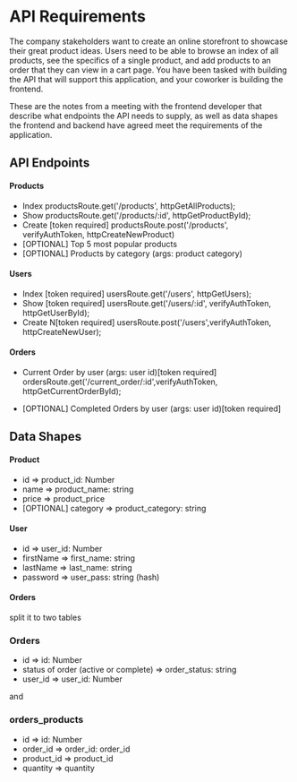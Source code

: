 # API Requirements
The company stakeholders want to create an online storefront to showcase their great product ideas. Users need to be able to browse an index of all products, see the specifics of a single product, and add products to an order that they can view in a cart page. You have been tasked with building the API that will support this application, and your coworker is building the frontend.

These are the notes from a meeting with the frontend developer that describe what endpoints the API needs to supply, as well as data shapes the frontend and backend have agreed meet the requirements of the application. 

## API Endpoints
#### Products
- Index productsRoute.get('/products', httpGetAllProducts); 
- Show productsRoute.get('/products/:id', httpGetProductById);
- Create [token required] productsRoute.post('/products', verifyAuthToken, httpCreateNewProduct)
- [OPTIONAL] Top 5 most popular products 
- [OPTIONAL] Products by category (args: product category)

#### Users
- Index [token required] usersRoute.get('/users', httpGetUsers);
- Show [token required] usersRoute.get('/users/:id', verifyAuthToken, httpGetUserById);
- Create N[token required] usersRoute.post('/users',verifyAuthToken, httpCreateNewUser);

#### Orders
- Current Order by user (args: user id)[token required] ordersRoute.get('/current_order/:id',verifyAuthToken, httpGetCurrentOrderById);

- [OPTIONAL] Completed Orders by user (args: user id)[token required]

## Data Shapes
#### Product
-  id  => product_id: Number
- name => product_name: string
- price => product_price
- [OPTIONAL] category => product_category: string

#### User
- id   =>  user_id: Number
- firstName  =>  first_name: string
- lastName   =>  last_name: string
- password   =>  user_pass: string  (hash)

#### Orders 
split it to two tables
### Orders
- id    =>  id: Number
- status of order (active or complete)  =>  order_status: string
- user_id  =>  user_id: Number

and

### orders_products
- id   =>  id: Number
- order_id   =>   order_id: order_id
- product_id =>   product_id
- quantity   =>   quantity


